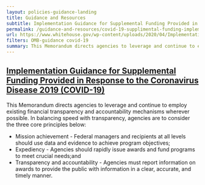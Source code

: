 ```yaml
---
layout: policies-guidance-landing
title: Guidance and Resources
subtitle: Implementation Guidance for Supplemental Funding Provided in Response to the Coronavirus Disease 2019 (COVID-19)
permalink: /guidance-and-resources/covid-19-supplimental-funding-implemenation-guidance/
url: https://www.whitehouse.gov/wp-content/uploads/2020/04/Implementation-Guidance-for-Supplemental-Funding-Provided-in-Response.pdf
filters: OMB-guidance covid-19
summary: This Memorandum directs agencies to leverage and continue to employ existing financial ...
---
```


## [Implementation Guidance for Supplemental Funding Provided in Response to the Coronavirus Disease 2019 (COVID-19)](https://www.whitehouse.gov/wp-content/uploads/2020/04/Implementation-Guidance-for-Supplemental-Funding-Provided-in-Response.pdf)

This Memorandum directs agencies to leverage and continue to employ existing financial transparency and accountability mechanisms wherever possible. In balancing speed with transparency, agencies are to consider the three core principles below:

- Mission achievement - Federal managers and recipients at all levels should use data and evidence to achieve program objectives;
- Expediency - Agencies should rapidly issue awards and fund programs to meet crucial needs;and
- Transparency and accountability - Agencies must report information on awards to provide the public with information in a clear, accurate, and timely manner.
